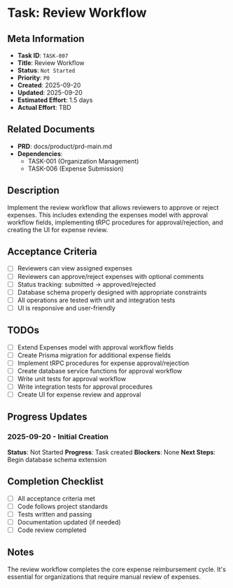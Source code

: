 # Task: Review Workflow

## Meta Information

- **Task ID**: `TASK-007`
- **Title**: Review Workflow
- **Status**: `Not Started`
- **Priority**: `P0`
- **Created**: 2025-09-20
- **Updated**: 2025-09-20
- **Estimated Effort**: 1.5 days
- **Actual Effort**: TBD

## Related Documents

- **PRD**: docs/product/prd-main.md
- **Dependencies**: 
  - TASK-001 (Organization Management)
  - TASK-006 (Expense Submission)

## Description

Implement the review workflow that allows reviewers to approve or reject expenses. This includes extending the expenses model with approval workflow fields, implementing tRPC procedures for approval/rejection, and creating the UI for expense review.

## Acceptance Criteria

- [ ] Reviewers can view assigned expenses
- [ ] Reviewers can approve/reject expenses with optional comments
- [ ] Status tracking: submitted → approved/rejected
- [ ] Database schema properly designed with appropriate constraints
- [ ] All operations are tested with unit and integration tests
- [ ] UI is responsive and user-friendly

## TODOs

- [ ] Extend Expenses model with approval workflow fields
- [ ] Create Prisma migration for additional expense fields
- [ ] Implement tRPC procedures for expense approval/rejection
- [ ] Create database service functions for approval workflow
- [ ] Write unit tests for approval workflow
- [ ] Write integration tests for approval procedures
- [ ] Create UI for expense review and approval

## Progress Updates

### 2025-09-20 - Initial Creation
**Status**: Not Started
**Progress**: Task created
**Blockers**: None
**Next Steps**: Begin database schema extension

## Completion Checklist

- [ ] All acceptance criteria met
- [ ] Code follows project standards
- [ ] Tests written and passing
- [ ] Documentation updated (if needed)
- [ ] Code review completed

## Notes

The review workflow completes the core expense reimbursement cycle. It's essential for organizations that require manual review of expenses.